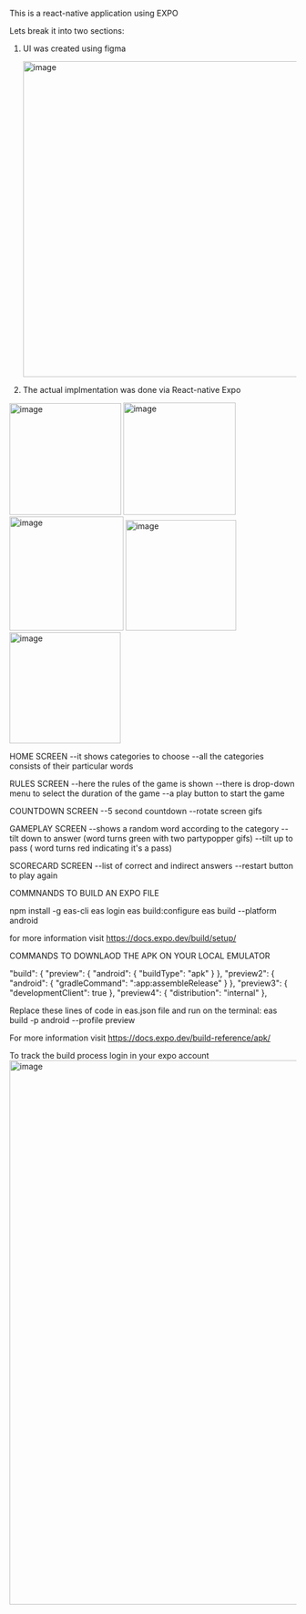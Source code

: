 This is a react-native application using EXPO

Lets break it into two sections:
1. UI was created using figma

   <img width="554" alt="image" src="https://github.com/tarleak613/Guess-It/assets/134609299/cc7b1f9b-b74f-41cf-9b55-2f2ad88a7f2c">

2. The actual implmentation was done via React-native Expo
   
 <img width="196" alt="image" src="https://github.com/tarleak613/Guess-It/assets/134609299/273a6885-ec64-49db-bb53-a79ba0564a35">
 
 <img width="197" alt="image" src="https://github.com/tarleak613/Guess-It/assets/134609299/ac4606fc-a800-4ae4-a020-5dd3a5af904f">
 
 <img width="200" alt="image" src="https://github.com/tarleak613/Guess-It/assets/134609299/dbbb85f5-2c5a-4472-8335-dd51e4deb11e">
 
 <img width="194" alt="image" src="https://github.com/tarleak613/Guess-It/assets/134609299/3971f114-3de5-4cf5-af3f-449cad801191">
 
 <img width="195" alt="image" src="https://github.com/tarleak613/Guess-It/assets/134609299/a6384066-9746-4fee-b83f-564dbef46aa5">
 
HOME SCREEN
--it shows categories to choose 
--all the categories consists of their particular words 

RULES SCREEN
--here the rules of the game is shown
--there is drop-down menu to select the duration of the game
--a play button to start the game

COUNTDOWN SCREEN
--5 second countdown 
--rotate screen gifs

GAMEPLAY SCREEN
--shows a random word according to the category
--tilt down to answer (word turns green with two partypopper gifs)
--tilt up to pass ( word turns red indicating it's a pass)

SCORECARD SCREEN
--list of correct and indirect answers
--restart button to play again

COMMNANDS TO BUILD AN EXPO FILE

npm install -g eas-cli
eas login
eas build:configure
eas build --platform android

for more information visit
https://docs.expo.dev/build/setup/

COMMANDS TO DOWNLAOD THE APK ON YOUR LOCAL EMULATOR

  "build": {
    "preview": {
      "android": {
        "buildType": "apk"
      }
    },
    "preview2": {
      "android": {
        "gradleCommand": ":app:assembleRelease"
      }
    },
    "preview3": {
      "developmentClient": true
    },
    "preview4": {
      "distribution": "internal"
    },

  Replace these lines of code in eas.json file
  and run on the terminal:
  eas build -p android --profile preview

For more information visit
https://docs.expo.dev/build-reference/apk/

To track the build process login in your expo account
<img width="955" alt="image" src="https://github.com/tarleak613/Guess-It/assets/134609299/aa998497-6c7a-484d-803b-0ec2bc8ad3b2">

